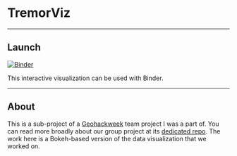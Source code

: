 # TremorViz
---

## Launch
[![Binder](https://mybinder.org/badge.svg)](https://mybinder.org/v2/gh/deppen8/tremorviz/master?urlpath=proxy%2F5006%2Fbokeh-app) 

This interactive visualization can be used with Binder. 

---

## About
This is a sub-project of a [Geohackweek](https://geohackweek.github.io/) team project I was a part of. You can read more broadly about our group project at its [dedicated repo](https://github.com/geohackweek/ghw2018_tremorviz). The work here is a Bokeh-based version of the data visualization that we worked on.